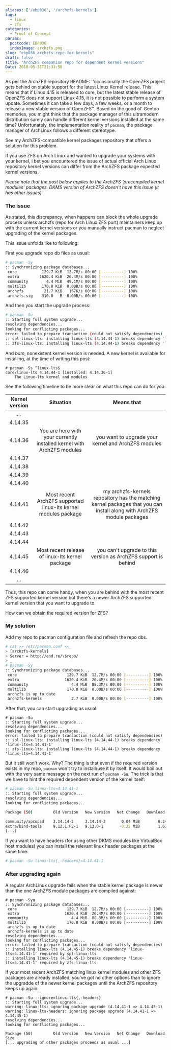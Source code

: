 ```yaml
---
aliases: ['/ebp036', '/archzfs-kernels']
tags:
  - linux
  - zfs
categories:
  - Proof of Concept
params:
  postcode: EBP036
  indexImage: archzfs.png
slug: "ebp036_archzfs-repo-for-kernels"
draft: false
Title: "ArchZFS companion repo for dependent kernel versions"
Date: 2018-05-31T21:33:58
---
```


As per the ArchZFS repository README: ''occasionally the OpenZFS project gets behind on stable support for the latest Linux Kernel release. This means that if Linux 4.15 is released to core, but the latest stable release of OpenZFS does not support Linux 4.15, it is not possible to perform a system update. Sometimes it can take a few days, a few weeks, or a month to release a new stable version of OpenZFS''. Based on the good ol' Gentoo memories, you might think that the package manager of this ultramodern distribution surely can handle different kernel versions installed at the same time? Unfortunately, the implementation reality of `pacman`, the package manager of ArchLinux follows a different stereotype.

See my ArchZFS-compatible kernel packages repository that offers a solution for this problem.<!--more-->

If you use ZFS on Arch Linux and wanted to upgrade your systems with your kernel, i bet you encountered the issue of actual official Arch Linux repository kernel versions can differ from the ArchZFS package expected kernel versions.

*Please note that the post below applies to the ArchZFS 'precompiled kernel modules' packages. DKMS version of ArchZFS doesn't have this issue (it has other issues)*

### The issue

As stated, this discrepancy, when happens can block the whole upgrade process unless archzfs (repo for Arch Linux ZFS port) maintainers keep up with the current kernel versions or you manually instruct pacman to neglect upgrading of the kernel packages.

This issue unfolds like to following:

First you upgrade repo db files as usual:

```sh
# pacman -Sy
:: Synchronizing package databases...
 core           129.7 KiB  12.7M/s 00:00 [----------] 100%
 extra         1620.4 KiB  26.4M/s 00:00 [----------] 100%
 community        4.4 MiB  49.1M/s 00:00 [----------] 100%
 multilib       170.8 KiB  0.00B/s 00:00 [----------] 100%
 archzfs         21.7 KiB   167K/s 00:00 [----------] 100%
 archzfs.sig    310.0   B  0.00B/s 00:00 [----------] 100%
```

And then you start the upgrade process:

```sh
# pacman -Su
:: Starting full system upgrade...
resolving dependencies...
looking for conflicting packages...
error: failed to prepare transaction (could not satisfy dependencies)
:: spl-linux-lts: installing linux-lts (4.14.44-1) breaks dependency 'linux-lts=4.14.41-1'
:: zfs-linux-lts: installing linux-lts (4.14.44-1) breaks dependency 'linux-lts=4.14.41-1'
```
And *bam*, nonexistent kernel version is needed. A new kernel is available for installing, at the time of writing this post:

```
# pacman -Ss ^linux-lts$ 
core/linux-lts 4.14.44-1 [installed: 4.14.36-1]
    The Linux-lts kernel and modules
```

See the following timeline to be more clear on what this repo can do for you:

| Kernel version | Situation | Means that |
|:-:|:-:|:-:|
| ... | | |
| 4.14.35 | |
| 4.14.36 | You are here with your currently installed kernel with ArchZFS modules | you want to upgrade your kernel and ArchZFS modules|
| 4.14.37 | |
| 4.14.38 | |
| 4.14.39 | |
| 4.14.40 | |
| 4.14.41 | Most recent ArchZFS supported linux-lts kernel modules package | my archzfs-kernels repository has the matching kernel packages that you can install along with ArchZFS module packages |
| 4.14.42 | |
| 4.14.43 | |
| 4.14.44 | |
| 4.14.45 | Most recent release of linux-lts kernel package | you can't upgrade to this version as ArchZFS support is behind |
| 4.14.46 | |
| ... | | |

Thus, this repo can come handy, when you are behind with the most recent ZFS supported kernel version but there's a newer ArchZFS supported kernel version that you want to upgrade to.

How can we obtain the required version for ZFS?

### My solution

Add my repo to pacman configuration file and refresh the repo dbs.

```sh
# cat >> /etc/pacman.conf <<_
> [archzfs-kernels]
> Server = http://end.re/\$repo/
> _
# pacman -Sy
:: Synchronizing package databases...
 core                      129.7 KiB  12.7M/s 00:00 [----------] 100%
 extra                    1620.4 KiB  26.4M/s 00:00 [----------] 100%
 community                   4.4 MiB  88.3M/s 00:00 [----------] 100%
 multilib                  170.8 KiB  0.00B/s 00:00 [----------] 100%
 archzfs is up to date
 archzfs-kernels             2.7 KiB  0.00B/s 00:00 [----------] 100%
```

After that, you can start upgrading as usual:

```
# pacman -Su
:: Starting full system upgrade...
resolving dependencies...
looking for conflicting packages...
error: failed to prepare transaction (could not satisfy dependencies)
:: spl-linux-lts: installing linux-lts (4.14.44-1) breaks dependency 'linux-lts=4.14.41-1'
:: zfs-linux-lts: installing linux-lts (4.14.44-1) breaks dependency 'linux-lts=4.14.41-1'
```

But it still won't work. Why? The thing is that even if the required version exists in my repo, `pacman` won't try to install/use it by itself. It would boil out with the very same message on the next run of `pacman -Su`. The trick is that we have to hint the required dependent version of the kernel itself:

```sh
# pacman -Su linux-lts=4.14.41-1
:: Starting full system upgrade...
resolving dependencies...
looking for conflicting packages...

Package (50)         Old Version   New Version   Net Change   Download Size

community/apcupsd    3.14.14-2     3.14.14-3       0.04 MiB        0.24 MiB
extra/bind-tools     9.12.1.P2-1   9.13.0-1       -0.25 MiB        1.61 MiB
[...]
```

If you want to have headers (for using other DKMS modules like VirtualBox host modules) you can install the relevant linux header packages at the same time:

```sh
# pacman -Su linux-lts{,-headers}=4.14.41-1
```

### After upgrading again

A regular ArchLinux upgrade fails when the stable kernel package is newer than the one ArchZFS module packages are compiled against:

```
# pacman -Syu
:: Synchronizing package databases...
 core                      129.7 KiB  12.7M/s 00:00 [----------] 100%
 extra                    1620.4 KiB  26.4M/s 00:00 [----------] 100%
 community                   4.4 MiB  88.3M/s 00:00 [----------] 100%
 multilib                  170.8 KiB  0.00B/s 00:00 [----------] 100%
 archzfs is up to date
 archzfs-kernels is up to date
resolving dependencies...
looking for conflicting packages...
error: failed to prepare transaction (could not satisfy dependencies)
:: installing linux-lts (4.14.45-1) breaks dependency 'linux-lts=4.14.41-1' required by spl-linux-lts
:: installing linux-lts (4.14.45-1) breaks dependency 'linux-lts=4.14.41-1' required by zfs-linux-lts
```

If your most recent ArchZFS matching linux kernel modules and other ZFS packages are already installed, you've got no other options than to ignore the upgradde of the newer kernel packages until the ArchZFS repository keeps up again:

```
# pacman -Su --ignore=linux-lts{,-headers}
:: Starting full system upgrade...
warning: linux-lts: ignoring package upgrade (4.14.41-1 => 4.14.45-1)
warning: linux-lts-headers: ignoring package upgrade (4.14.41-1 => 4.14.45-1)
resolving dependencies...
looking for conflicting packages...

Package (50)         Old Version   New Version   Net Change   Download Size
[... upgrading of other packages proceeds as usual ...]
```
